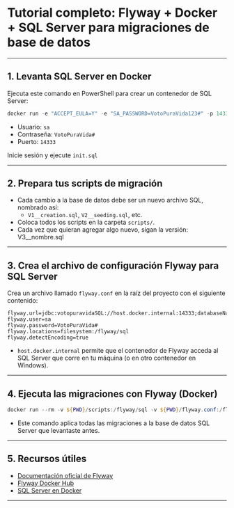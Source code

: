 # Tutorial completo: Flyway + Docker + SQL Server para migraciones de base de datos

---

## 1. Levanta SQL Server en Docker

Ejecuta este comando en PowerShell para crear un contenedor de SQL Server:

```powershell
docker run -e "ACCEPT_EULA=Y" -e "SA_PASSWORD=VotoPuraVida123#" -p 14333:1433 --name votopuravidaSQL -d mcr.microsoft.com/mssql/server:2022-latest
```

- Usuario: `sa`
- Contraseña: `VotoPuraVida#`
- Puerto: `14333`

Inicie sesión y ejecute `init.sql`

---

## 2. Prepara tus scripts de migración
- Cada cambio a la base de datos debe ser un nuevo archivo SQL, nombrado así:
  - `V1__creation.sql`, `V2__seeding.sql`, etc.
- Coloca todos los scripts en la carpeta `scripts/`.
- Cada vez que quieran agregar algo nuevo, sigan la versión: V3__nombre.sql
---

## 3. Crea el archivo de configuración Flyway para SQL Server
Crea un archivo llamado `flyway.conf` en la raíz del proyecto con el siguiente contenido:

```
flyway.url=jdbc:votopuravidaSQL://host.docker.internal:14333;databaseName=VotoPuraVida
flyway.user=sa
flyway.password=VotoPuraVida#
flyway.locations=filesystem:/flyway/sql
flyway.detectEncoding=true
```

- `host.docker.internal` permite que el contenedor de Flyway acceda al SQL Server que corre en tu máquina (o en otro contenedor en Windows).
---

## 4. Ejecuta las migraciones con Flyway (Docker)

```powershell
docker run --rm -v ${PWD}/scripts:/flyway/sql -v ${PWD}/flyway.conf:/flyway/conf/flyway.conf flyway/flyway migrate
```

- Este comando aplica todas las migraciones a la base de datos SQL Server que levantaste antes.

---

## 5. Recursos útiles
- [Documentación oficial de Flyway](https://flywaydb.org/documentation/)
- [Flyway Docker Hub](https://hub.docker.com/r/flyway/flyway)
- [SQL Server en Docker](https://hub.docker.com/_/microsoft-mssql-server)

---